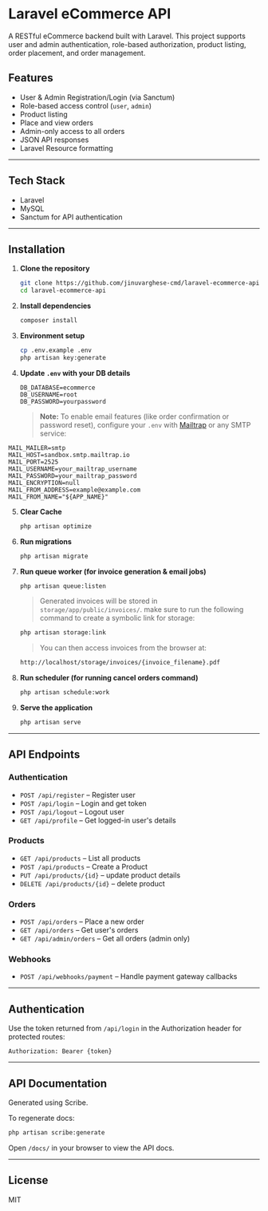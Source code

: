 # Laravel eCommerce API

A RESTful eCommerce backend built with Laravel. This project supports user and admin authentication, role-based authorization, product listing, order placement, and order management.

## Features

- User & Admin Registration/Login (via Sanctum)
- Role-based access control (`user`, `admin`)
- Product listing
- Place and view orders
- Admin-only access to all orders
- JSON API responses
- Laravel Resource formatting

---

## Tech Stack

- Laravel
- MySQL
- Sanctum for API authentication

---

## Installation

1. **Clone the repository**
   ```bash
   git clone https://github.com/jinuvarghese-cmd/laravel-ecommerce-api.git
   cd laravel-ecommerce-api
   ```

2. **Install dependencies**
   ```bash
   composer install
   ```

3. **Environment setup**
   ```bash
   cp .env.example .env
   php artisan key:generate
   ```
   

4. **Update `.env` with your DB details**
   ```env
   DB_DATABASE=ecommerce
   DB_USERNAME=root
   DB_PASSWORD=yourpassword
   ```

   > **Note:** To enable email features (like order confirmation or password reset), configure your `.env` with [Mailtrap](https://mailtrap.io/) or any SMTP service:

```env
MAIL_MAILER=smtp
MAIL_HOST=sandbox.smtp.mailtrap.io
MAIL_PORT=2525
MAIL_USERNAME=your_mailtrap_username
MAIL_PASSWORD=your_mailtrap_password
MAIL_ENCRYPTION=null
MAIL_FROM_ADDRESS=example@example.com
MAIL_FROM_NAME="${APP_NAME}"
 ```

5. **Clear Cache**
   ```bash
   php artisan optimize
   ```

6. **Run migrations**
   ```bash
   php artisan migrate
   ```
   
7. **Run queue worker (for invoice generation & email jobs)**
   ```bash
   php artisan queue:listen
   ```

   > Generated invoices will be stored in `storage/app/public/invoices/`.
   > make sure to run the following command to create a symbolic link for storage:

   ```bash
   php artisan storage:link
   ```
   > You can then access invoices from the browser at:

   ```bash
   http://localhost/storage/invoices/{invoice_filename}.pdf
   ```


8. **Run scheduler (for running cancel orders command)**
   ```bash
   php artisan schedule:work
   ```


9. **Serve the application**
   ```bash
   php artisan serve
   ```
   

---

## API Endpoints

### Authentication

- `POST /api/register` – Register user
- `POST /api/login` – Login and get token
- `POST /api/logout` – Logout user
- `GET /api/profile` – Get logged-in user's details

### Products

- `GET /api/products` – List all products
- `POST /api/products` – Create a Product
- `PUT /api/products/{id}` – update product details
- `DELETE /api/products/{id}` – delete product

### Orders

- `POST /api/orders` – Place a new order
- `GET /api/orders` – Get user's orders
- `GET /api/admin/orders` – Get all orders (admin only)

### Webhooks

- `POST /api/webhooks/payment` – Handle payment gateway callbacks

---

## Authentication

Use the token returned from `/api/login` in the Authorization header for protected routes:

```
Authorization: Bearer {token}
```

---

## API Documentation

Generated using Scribe.

To regenerate docs:

```bash
php artisan scribe:generate
```

Open `/docs/` in your browser to view the API docs.

---

## License

MIT
